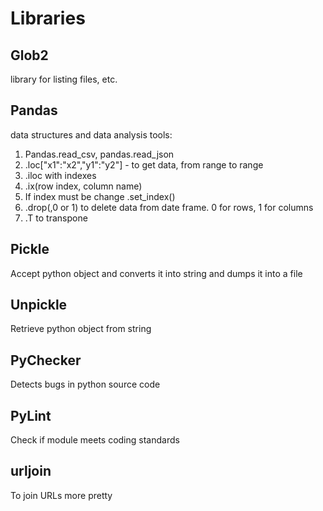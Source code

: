 # Libraries

## Glob2
library for listing files, etc.

## Pandas
data structures and data analysis tools:

1.  Pandas.read_csv, pandas.read_json
2.  .loc["x1":"x2","y1":"y2"] - to get data, from range to range
3.  .iloc with indexes
4.  .ix(row index, column name)
5.  If index must be change .set_index(<Column name>)
6.  .drop(<name>,0 or 1) to delete data from date frame. 0 for rows, 1 for columns
7.  .T to transpone
    

## Pickle
Accept python object and converts it into string and dumps it into a file

## Unpickle
Retrieve python object from string

## PyChecker
Detects bugs in python source code

## PyLint
Check if module meets coding standards

## urljoin
To join URLs more pretty
<!--stackedit_data:
eyJoaXN0b3J5IjpbNjQyNjI1ODMyXX0=
-->